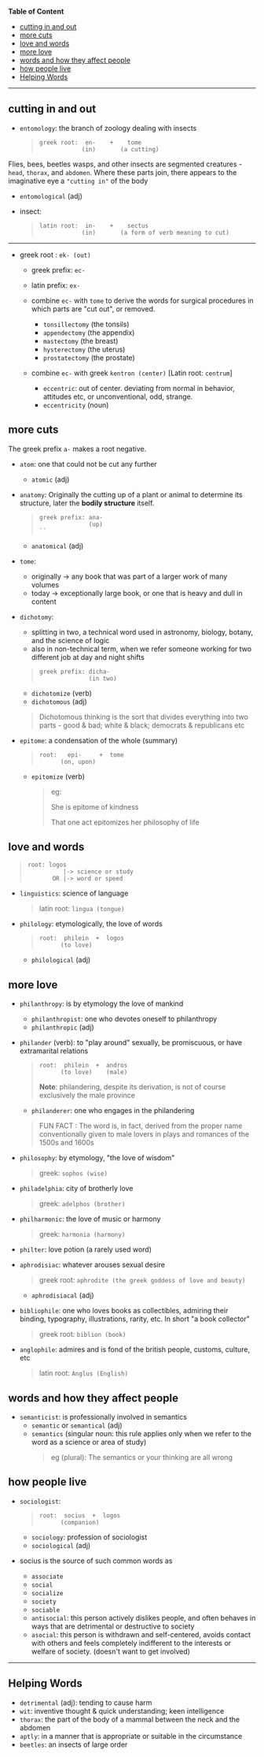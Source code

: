 **Table of Content**

- [cutting in and out](#cutting-in-and-out)
- [more cuts](#more-cuts)
- [love and words](#love-and-words)
- [more love](#more-love)
- [words and how they affect people](#words-and-how-they-affect-people)
- [how people live](#how-people-live)
- [Helping Words](#helping-words)

---

## cutting in and out

- `entomology`: the branch of zoology dealing with insects
  > ```
  > greek root:  en-    +    tome
  >             (in)       (a cutting)
  > ```

Flies, bees, beetles wasps, and other insects are segmented creatures - `head`, `thorax`, and `abdomen`. Where these parts join, there appears to the imaginative eye a `"cutting in"` of the body

- `entomological` (adj)

- insect:
  > ```
  > latin root:  in-    +    sectus
  >             (in)       (a form of verb meaning to cut)
  > ```

---

- greek root : `ek- (out)`

  - greek prefix: `ec-`
  - latin prefix: `ex-`

  - combine `ec-` with `tome` to derive the words for surgical procedures in which parts are "cut out", or removed.

    - `tonsillectomy` (the tonsils)
    - `appendectomy` (the appendix)
    - `mastectomy` (the breast)
    - `hysterectomy` (the uterus)
    - `prostatectomy` (the prostate)

  - combine `ec-` with greek `kentron (center)` [Latin root: `centrum`]
    - `eccentric`: out of center. deviating from normal in behavior, attitudes etc, or unconventional, odd, strange.
    - `eccentricity` (noun)

## more cuts

The greek prefix `a-` makes a root negative.

- `atom`: one that could not be cut any further

  - `atomic` (adj)

- `anatomy`: Originally the cutting up of a plant or animal to determine its structure, later the **bodily structure** itself.

  > ```
  > greek prefix: ana-
  >               (up)
  > ``
  > ```

  - `anatomical` (adj)

- `tome`:

  - originally -> any book that was part of a larger work of many volumes
  - today -> exceptionally large book, or one that is heavy and dull in content

- `dichotomy`:

  - splitting in two, a technical word used in astronomy, biology, botany, and the science of logic
  - also in non-technical term, when we refer someone working for two different job at day and night shifts

  > ```
  > greek prefix: dicha-
  >               (in two)
  > ```

  - `dichotomize` (verb)
  - `dichotomous` (adj)

  > Dichotomous thinking is the sort that divides everything into two parts - good & bad; white & black; democrats & republicans etc

- `epitome`: a condensation of the whole (summary)

  > ```
  > root:   epi-     +  tome
  >       (on, upon)
  > ```

  - `epitomize` (verb)
    > eg:
    >
    > She is epitome of kindness
    >
    > That one act epitomizes her philosophy of life

## love and words

> ```
> root: logos
>           |-> science or study
>        OR |-> word or speed
> ```

- `linguistics`: science of language

  > latin root: `lingua (tongue)`

- `philology`: etymologically, the love of words

  > ```
  > root:  philein  +  logos
  >       (to love)
  > ```

  - `philological` (adj)

## more love

- `philanthropy`: is by etymology the love of mankind

  - `philanthropist`: one who devotes oneself to philanthropy
  - `philanthropic` (adj)

- `philander` (verb): to "play around" sexually, be promiscuous, or have extramarital relations

  > ```
  > root:  philein  +  andros
  >       (to love)    (male)
  > ```
  >
  > **Note**: philandering, despite its derivation, is not of course exclusively the male province

  - `philanderer`: one who engages in the philandering

  > FUN FACT : The word is, in fact, derived from the proper name conventionally given to male lovers in plays and romances of the 1500s and 1600s

- `philosophy`: by etymology, "the love of wisdom"

  > greek: `sophos (wise)`

- `philadelphia`: city of brotherly love

  > greek: `adelphos (brother)`

- `philharmonic`: the love of music or harmony

  > greek: `harmonia (harmony)`

- `philter`: love potion (a rarely used word)

- `aphrodisiac`: whatever arouses sexual desire

  > greek root: `aphrodite (the greek goddess of love and beauty)`

  - `aphrodisiacal` (adj)

- `bibliophile`: one who loves books as collectibles, admiring their binding, typography, illustrations, rarity, etc. In short "a book collector"

  > greek root: `biblion (book)`

- `anglophile`: admires and is fond of the british people, customs, culture, etc
  > latin root: `Anglus (English)`

## words and how they affect people

- `semanticist`: is professionally involved in semantics
  - `semantic` or `semantical` (adj)
  - `semantics` (singular noun: this rule applies only when we refer to the word as a science or area of study)
    > eg (plural): The semantics or your thinking are all wrong

## how people live

- `sociologist`:

  > ```
  > root:  socius  +  logos
  >       (companion)
  > ```

  - `sociology`: profession of sociologist
  - `sociological` (adj)

- socius is the source of such common words as
  - `associate`
  - `social`
  - `socialize`
  - `society`
  - `sociable`
  - `antisocial`: this person actively dislikes people, and often behaves in ways that are detrimental or destructive to society
  - `asocial`: this person is withdrawn and self-centered, avoids contact with others and feels completely indifferent to the interests or welfare of society. (doesn't want to get involved)

---

## Helping Words

- `detrimental` (adj): tending to cause harm
- `wit`: inventive thought & quick understanding; keen intelligence
- `thorax`: the part of the body of a mammal between the neck and the abdomen
- `aptly`: in a manner that is appropriate or suitable in the circumstance
- `beetles`: an insects of large order
